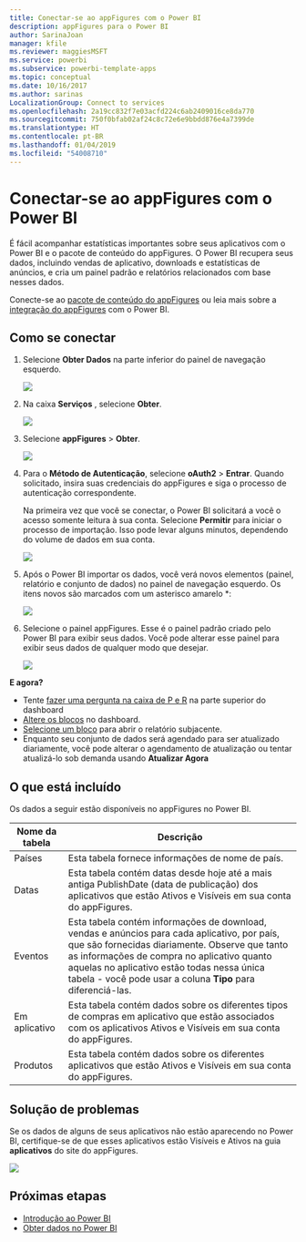 ```yaml
---
title: Conectar-se ao appFigures com o Power BI
description: appFigures para o Power BI
author: SarinaJoan
manager: kfile
ms.reviewer: maggiesMSFT
ms.service: powerbi
ms.subservice: powerbi-template-apps
ms.topic: conceptual
ms.date: 10/16/2017
ms.author: sarinas
LocalizationGroup: Connect to services
ms.openlocfilehash: 2a19cc832f7e03acfd224c6ab2409016ce8da770
ms.sourcegitcommit: 750f0bfab02af24c8c72e6e9bbdd876e4a7399de
ms.translationtype: HT
ms.contentlocale: pt-BR
ms.lasthandoff: 01/04/2019
ms.locfileid: "54008710"
---
```

# <a name="connect-to-appfigures-with-power-bi"></a>Conectar-se ao appFigures com o Power BI
É fácil acompanhar estatísticas importantes sobre seus aplicativos com o Power BI e o pacote de conteúdo do appFigures. O Power BI recupera seus dados, incluindo vendas de aplicativo, downloads e estatísticas de anúncios, e cria um painel padrão e relatórios relacionados com base nesses dados.

Conecte-se ao [pacote de conteúdo do appFigures](https://app.powerbi.com/getdata/services/appfigures) ou leia mais sobre a [integração do appFigures](https://powerbi.microsoft.com/integrations/appfigures) com o Power BI.

## <a name="how-to-connect"></a>Como se conectar
1. Selecione **Obter Dados** na parte inferior do painel de navegação esquerdo.
   
   ![](media/service-connect-to-appfigures/pbi_getdata.png)
2. Na caixa **Serviços** , selecione **Obter**.
   
   ![](media/service-connect-to-appfigures/pbi_getservices.png)
3. Selecione **appFigures** \>  **Obter**.
   
   ![](media/service-connect-to-appfigures/appfigures.png)
4. Para o **Método de Autenticação**, selecione **oAuth2** \> **Entrar**. Quando solicitado, insira suas credenciais do appFigures e siga o processo de autenticação correspondente.
   
   Na primeira vez que você se conectar, o Power BI solicitará a você o acesso somente leitura à sua conta. Selecione **Permitir** para iniciar o processo de importação. Isso pode levar alguns minutos, dependendo do volume de dados em sua conta.
   
   ![](media/service-connect-to-appfigures/appfiguresdoc_06.png)
5. Após o Power BI importar os dados, você verá novos elementos (painel, relatório e conjunto de dados) no painel de navegação esquerdo. Os itens novos são marcados com um asterisco amarelo \*:
   
    ![](media/service-connect-to-appfigures/pbi_appfigures3.png)
6. Selecione o painel appFigures. Esse é o painel padrão criado pelo Power BI para exibir seus dados. Você pode alterar esse painel para exibir seus dados de qualquer modo que desejar.
   
    ![](media/service-connect-to-appfigures/appfiguresdoc_01.png)

**E agora?**

* Tente [fazer uma pergunta na caixa de P e R](consumer/end-user-q-and-a.md) na parte superior do dashboard
* [Altere os blocos](service-dashboard-edit-tile.md) no dashboard.
* [Selecione um bloco](consumer/end-user-tiles.md) para abrir o relatório subjacente.
* Enquanto seu conjunto de dados será agendado para ser atualizado diariamente, você pode alterar o agendamento de atualização ou tentar atualizá-lo sob demanda usando **Atualizar Agora**

## <a name="whats-included"></a>O que está incluído
Os dados a seguir estão disponíveis no appFigures no Power BI.

| **Nome da tabela** | **Descrição** |
| --- | --- |
| Países |Esta tabela fornece informações de nome de país. |
| Datas |Esta tabela contém datas desde hoje até a mais antiga PublishDate (data de publicação) dos aplicativos que estão Ativos e Visíveis em sua conta do appFigures. |
| Eventos |Esta tabela contém informações de download, vendas e anúncios para cada aplicativo, por país, que são fornecidas diariamente. Observe que tanto as informações de compra no aplicativo quanto aquelas no aplicativo estão todas nessa única tabela - você pode usar a coluna <strong>Tipo</strong> para diferenciá-las. |
| Em aplicativo |Esta tabela contém dados sobre os diferentes tipos de compras em aplicativo que estão associados com os aplicativos Ativos e Visíveis em sua conta do appFigures. |
| Produtos |Esta tabela contém dados sobre os diferentes aplicativos que estão Ativos e Visíveis em sua conta do appFigures. |

## <a name="troubleshooting"></a>Solução de problemas
Se os dados de alguns de seus aplicativos não estão aparecendo no Power BI, certifique-se de que esses aplicativos estão Visíveis e Ativos na guia **aplicativos** do site do appFigures.

![](media/service-connect-to-appfigures/appfiguresdoc_11.png)

## <a name="next-steps"></a>Próximas etapas
* [Introdução ao Power BI](service-get-started.md)
* [Obter dados no Power BI](service-get-data.md)

